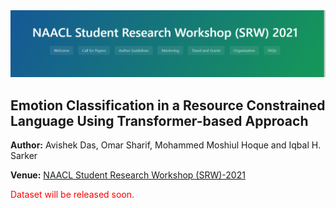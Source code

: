 
<img title="" src="Figures/naacl-2021.PNG" alt="">

## Emotion Classification in a Resource Constrained Language Using Transformer-based Approach

**Author:** Avishek Das, Omar Sharif, Mohammed Moshiul Hoque and Iqbal H. Sarker

**Venue:** [NAACL Student Research Workshop (SRW)-2021](https://naacl2021-srw.github.io/)



<p> <font color="red"> Dataset will be released soon.</font> </p>

